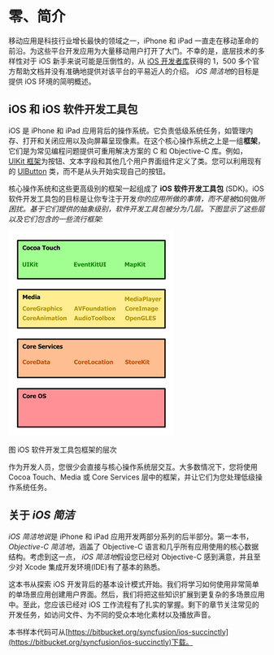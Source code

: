 # 零、简介

移动应用是科技行业增长最快的领域之一，iPhone 和 iPad 一直走在移动革命的前沿。为这些平台开发应用为大量移动用户打开了大门。不幸的是，底层技术的多样性对于 iOS 新手来说可能是压倒性的，从 [iOS 开发者库](http://developer.apple.com/library/ios/navigation/index.html)获得的 1，500 多个官方帮助文档并没有准确地提供对该平台的平易近人的介绍。 *iOS 简洁地*的目标是提供 iOS 环境的简明概述。

## iOS 和 iOS 软件开发工具包

iOS 是 iPhone 和 iPad 应用背后的操作系统。它负责低级系统任务，如管理内存、打开和关闭应用以及向屏幕呈现像素。在这个核心操作系统之上是一组**框架**，它们是为常见编程问题提供可重用解决方案的 C 和 Objective-C 库。例如， [UIKit 框架](http://developer.apple.com/library/ios/#documentation/uikit/reference/UIKit_Framework/_index.html)为按钮、文本字段和其他几个用户界面组件定义了类。您可以利用现有的 [UIButton](http://developer.apple.com/library/ios/#documentation/uikit/reference/UIButton_Class/UIButton/UIButton.html) 类，而不是从头开始实现自己的按钮。

核心操作系统和这些更高级别的框架一起组成了 **iOS 软件开发工具包** (SDK)。iOS 软件开发工具包的目标是让你专注于开发*你的应用所做的事情，而不是被*如何做*所困扰。基于它们提供的抽象级别，软件开发工具包被分为几层。下图显示了这些层以及它们包含的一些流行框架:*

![](img/image001.png)

图 iOS 软件开发工具包框架的层次

作为开发人员，您很少会直接与核心操作系统层交互。大多数情况下，您将使用 Cocoa Touch、Media 或 Core Services 层中的框架，并让它们为您处理低级操作系统任务。

## 关于 *iOS 简洁*

*iOS 简洁地说*是 iPhone 和 iPad 应用开发两部分系列的后半部分。第一本书， *Objective-C 简洁地*，涵盖了 Objective-C 语言和几乎所有应用使用的核心数据结构。考虑到这一点， *iOS 简洁地*假设您已经对 Objective-C 感到满意，并且至少对 Xcode 集成开发环境(IDE)有了基本的熟悉。

这本书从探索 iOS 开发背后的基本设计模式开始。我们将学习如何使用非常简单的单场景应用创建用户界面。然后，我们将把这些知识扩展到更复杂的多场景应用中。至此，您应该已经对 iOS 工作流程有了扎实的掌握。剩下的章节关注常见的开发任务，如访问文件、为不同的受众本地化素材以及播放声音。

本书样本代码可从[https://bitbucket.org/syncfusion/ios-succinctly](https://bitbucket.org/syncfusion/ios-succinctly)下载。